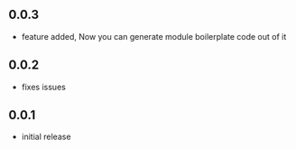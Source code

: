 ## 0.0.3

* feature added, Now you can generate module boilerplate code out of it

## 0.0.2

* fixes issues


## 0.0.1

* initial release
